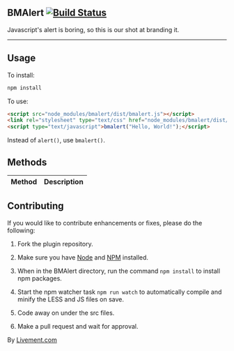 BMAlert [![Build Status](https://travis-ci.org/Boletomovil/bmalert.svg?branch=master)](https://travis-ci.org/Boletomovil/bmalert)
-----------

Javascript's alert is boring, so this is our shot at branding it.

---------------------------------------------------------

Usage
-----

To install:

```bash
npm install
```

To use:

```html
<script src="node_modules/bmalert/dist/bmalert.js"></script>
<link rel="stylesheet" type="text/css" href="node_modules/bmalert/dist/bmalert.css">
<script type="text/javascript">bmalert("Hello, World!");</script>
```
Instead of `alert()`, use `bmalert()`.

Methods
-------

| Method             | Description |
| ------------------ | ----------- |


Contributing
------------

If you would like to contribute enhancements or fixes, please do the following:

1. Fork the plugin repository.

1. Make sure you have [Node](http://nodejs.org/) and [NPM](https://www.npmjs.com/) installed.

1. When in the BMAlert directory, run the command ``npm install`` to install npm packages.

1. Start the npm watcher task ``npm run watch`` to automatically compile and minify the LESS and JS files on save.

1. Code away on under the src files.

1. Make a pull request and wait for approval.

By [Livement.com](https://livement.com)

